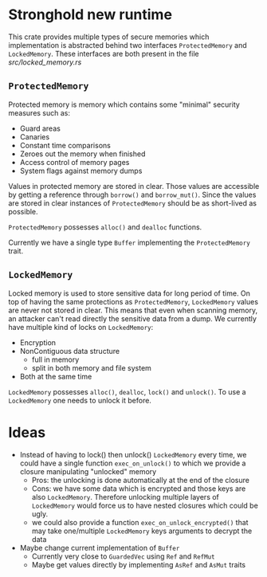 # Stronghold new runtime 

This crate provides multiple types of secure memories which implementation is abstracted behind two interfaces `ProtectedMemory` and `LockedMemory`. 
These interfaces are both present in the file _src/locked_memory.rs_

## `ProtectedMemory`
Protected memory is memory which contains some "minimal" security measures such as:
- Guard areas
- Canaries 
- Constant time comparisons
- Zeroes out the memory when finished
- Access control of memory pages
- System flags against memory dumps

Values in protected memory are stored in clear. Those values are accessible by getting a reference through `borrow()` and `borrow_mut()`.
Since the values are stored in clear instances of `ProtectedMemory` should be as short-lived as possible.

`ProtectedMemory` possesses `alloc()` and `dealloc` functions.

Currently we have a single type `Buffer` implementing the `ProtectedMemory` trait.

## `LockedMemory`
Locked memory is used to store sensitive data for long period of time.
On top of having the same protections as `ProtectedMemory`, `LockedMemory` values are never not stored in clear. This means that even when scanning memory, an attacker can't read directly the sensitive data from a dump.
We currently have multiple kind of locks on `LockedMemory`:
- Encryption
- NonContiguous data structure
  - full in memory
  - split in both memory and file system
- Both at the same time

`LockedMemory` possesses `alloc()`, `dealloc`, `lock()` and `unlock()`.
To use a `LockedMemory` one needs to unlock it before.

# Ideas 
- Instead of having to lock() then unlock() `LockedMemory` every time, we could have a single function `exec_on_unlock()` to which we provide a closure manipulating "unlocked" memory
  + Pros: the unlocking is done automatically at the end of the closure
  + Cons: we have some data which is encrypted and those keys are also `LockedMemory`. Therefore unlocking multiple layers of `LockedMemory` would force us to have nested closures which could be ugly. 
  + we could also provide a function `exec_on_unlock_encrypted()` that may take one/multiple `LockedMemory` keys arguments to decrypt the data
- Maybe change current implementation of `Buffer` 
  - Currently very close to `GuardedVec` using `Ref` and `RefMut`
  - Maybe get values directly by implementing `AsRef` and `AsMut` traits
    
